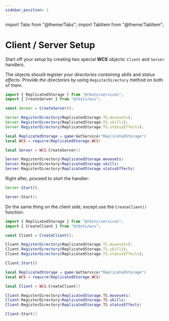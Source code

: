 ```yaml
---
sidebar_position: 1
---
```


import Tabs from "@theme/Tabs";
import TabItem from "@theme/TabItem";

# Client / Server Setup

Start off your *setup* by creating two special **WCS** objects: `Client` and `Server` handlers.

The objects should register your *directories* *containing skills* and *status effects*.
Provide *the directories* by using `RegisterDirectory` method on both of them.

<Tabs groupId="languages">
<TabItem value="TypeScript" default>

```ts title="server.ts" showLineNumbers
import { ReplicatedStorage } from "@rbxts/services";
import { CreateServer } from "@rbxts/wcs";

const Server = CreateServer();

Server.RegisterDirectory(ReplicatedStorage.TS.movesets);
Server.RegisterDirectory(ReplicatedStorage.TS.skills);
Server.RegisterDirectory(ReplicatedStorage.TS.statusEffects);
```

</TabItem>
<TabItem value="Luau">

```lua title="server.lua" showLineNumbers
local ReplicatedStorage = game:GetService("ReplicatedStorage")
local WCS = require(ReplicatedStorage.WCS)

local Server = WCS.CreateServer()

Server:RegisterDirectory(ReplicatedStorage.movesets)
Server:RegisterDirectory(ReplicatedStorage.skills)
Server:RegisterDirectory(ReplicatedStorage.statusEffects)
```

</TabItem>
</Tabs>

Right after, proceed to *start* the handler:

<Tabs groupId="languages">
<TabItem value="TypeScript" default>

```ts title="server.ts" showLineNumbers
Server.Start();
```

</TabItem>
<TabItem value="Luau">

```lua title="server.lua" showLineNumbers
Server:Start()
```

</TabItem>
</Tabs>

Do the same thing on the client side, except use the `CreateClient()` function:

<Tabs groupId="languages">
<TabItem value="TypeScript" default>

```ts title="client.ts" showLineNumbers
import { ReplicatedStorage } from "@rbxts/services";
import { CreateClient } from "@rbxts/wcs";

const Client = CreateClient();

Client.RegisterDirectory(ReplicatedStorage.TS.movesets);
Client.RegisterDirectory(ReplicatedStorage.TS.skills);
Client.RegisterDirectory(ReplicatedStorage.TS.statusEffects);

Client.Start()
```

</TabItem>
<TabItem value="Luau">

```lua title="client.lua" showLineNumbers
local ReplicatedStorage = game:GetService("ReplicatedStorage")
local WCS = require(ReplicatedStorage.WCS)

local Client = WCS.CreateClient()

Client:RegisterDirectory(ReplicatedStorage.TS.movesets)
Client:RegisterDirectory(ReplicatedStorage.TS.skills)
Client:RegisterDirectory(ReplicatedStorage.TS.statusEffects)

Client:Start()
```

</TabItem>
</Tabs>